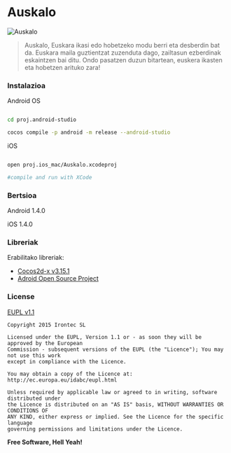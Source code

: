 # Auskalo

![Auskalo](https://raw.githubusercontent.com/irontec/Auskalo/master/Resources/Icon-76%40x2.png)
> Auskalo, Euskara ikasi edo hobetzeko modu berri eta desberdin bat da. Euskara maila guztientzat zuzenduta dago, zailtasun ezberdinak eskaintzen bai ditu. Ondo pasatzen duzun bitartean, euskera ikasten eta hobetzen arituko zara!


### Instalazioa

Android OS

```sh

cd proj.android-studio

cocos compile -p android -m release --android-studio

```

iOS

```sh

open proj.ios_mac/Auskalo.xcodeproj

#compile and run with XCode

```

### Bertsioa

Android 1.4.0

iOS 1.4.0

### Libreriak

Erabilitako libreriak:

* [Cocos2d-x v3.15.1][2]
* [Adroid Open Source Project][3]

### License

[EUPL v1.1](https://github.com/irontec/Auskalo/blob/master/LICENSE.txt)

```
Copyright 2015 Irontec SL

Licensed under the EUPL, Version 1.1 or - as soon they will be approved by the European
Commission - subsequent versions of the EUPL (the "Licence"); You may not use this work
except in compliance with the Licence.

You may obtain a copy of the Licence at:
http://ec.europa.eu/idabc/eupl.html

Unless required by applicable law or agreed to in writing, software distributed under 
the Licence is distributed on an "AS IS" basis, WITHOUT WARRANTIES OR CONDITIONS OF 
ANY KIND, either express or implied. See the Licence for the specific language 
governing permissions and limitations under the Licence.
```


**Free Software, Hell Yeah!**

[1]:http://auskalo.net
[2]:http://www.cocos2d-x.org/
[3]:http://source.android.com/
